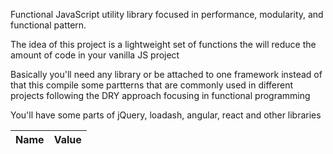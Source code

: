 

Functional JavaScript utility library focused in performance, modularity, and functional pattern.

The idea of this project is a lightweight set of functions the will reduce the amount of code in your vanilla JS project

Basically you'll need any library or be attached to one framework instead of that this compile some partterns that are commonly used in different projects following the DRY approach focusing in functional programming

You'll have some parts of jQuery, loadash, angular, react and other libraries



|Name|Value|
|----|---------|
